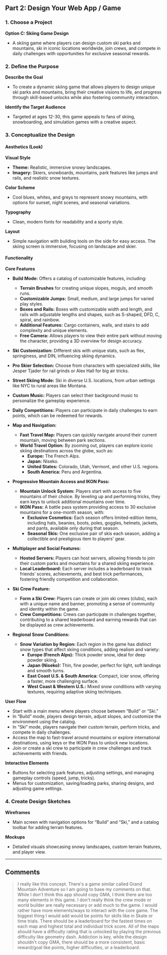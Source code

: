 ## Part 2: Design Your Web App / Game

### 1. Choose a Project

**Option C: Skiing Game Design**
- A skiing game where players can design custom ski parks and mountains, ski in iconic locations worldwide, join crews, and compete in daily challenges with opportunities for exclusive seasonal rewards.

### 2. Define the Purpose

**Describe the Goal**
- To create a dynamic skiing game that allows players to design unique ski parks and mountains, bring their creative visions to life, and progress through skill-based unlocks while also fostering community interaction.

**Identify the Target Audience**
- Targeted at ages 12-30, this game appeals to fans of skiing, snowboarding, and simulation games with a creative aspect.

### 3. Conceptualize the Design

#### Aesthetics (Look)

**Visual Style**
- **Theme:** Realistic, immersive snowy landscapes.
- **Imagery:** Skiers, snowboards, mountains, park features like jumps and rails, and realistic snow textures.

**Color Scheme**
- Cool blues, whites, and greys to represent snowy mountains, with options for sunset, night scenes, and seasonal variations.

**Typography**
- Clean, modern fonts for readability and a sporty style.

**Layout**
- Simple navigation with building tools on the side for easy access. The skiing screen is immersive, focusing on landscape and skier.

#### Functionality

**Core Features**
- **Build Mode:** Offers a catalog of customizable features, including:
  - **Terrain Brushes** for creating unique slopes, moguls, and smooth runs.
  - **Customizable Jumps:** Small, medium, and large jumps for varied play styles.
  - **Boxes and Rails:** Boxes with customizable width and length, and rails with adjustable lengths and shapes, such as S-shaped, DFD, C, spiral, and rainbow.
  - **Additional Features:** Cargo containers, walls, and stairs to add complexity and unique elements.
  - **Free Camera:** Allows players to view their entire park without moving the character, providing a 3D overview for design accuracy.

- **Ski Customization:** Different skis with unique stats, such as flex, springiness, and DIN, influencing skiing dynamics.

- **Pro Skier Selection:** Choose from characters with specialized skills, like Jesper Tjader for rail grinds or Alex Hall for big air tricks.

- **Street Skiing Mode:** Ski in diverse U.S. locations, from urban settings like NYC to rural areas like Montana.

- **Custom Music:** Players can select their background music to personalize the gameplay experience.

- **Daily Competitions:** Players can participate in daily challenges to earn points, which can be redeemed for rewards.

- **Map and Navigation:**
  - **Fast Travel Map:** Players can quickly navigate around their current mountain, moving between park sections.
  - **World Travel Option:** By zooming out, players can explore iconic skiing destinations across the globe, such as:
    - **Europe:** The French Alps.
    - **Japan:** Niseko.
    - **United States:** Colorado, Utah, Vermont, and other U.S. regions.
    - **South America:** Peru and Argentina.

- **Progressive Mountain Access and IKON Pass:**
  - **Mountain Unlock System:** Players start with access to five mountains of their choice. By leveling up and performing tricks, they earn keys to unlock additional mountains over time.
  - **IKON Pass:** A battle pass system providing access to 30 exclusive mountains for a one-month season, with:
    - **Exclusive Cosmetics:** Each season offers limited-edition items, including hats, beanies, boots, poles, goggles, helmets, jackets, and pants, available only during that season.
    - **Seasonal Skis:** One exclusive pair of skis each season, adding a collectible and prestigious item to players' gear.

- **Multiplayer and Social Features:**
  - **Hosted Servers:** Players can host servers, allowing friends to join their custom parks and mountains for a shared skiing experience.
  - **Local Leaderboard:** Each server includes a leaderboard to track friends’ scores, achievements, and best trick performances, fostering friendly competition and collaboration.

- **Ski Crew Feature:**
  - **Form a Ski Crew:** Players can create or join ski crews (clubs), each with a unique name and banner, promoting a sense of community and identity within the game.
  - **Crew Competitions:** Crews can participate in challenges together, contributing to a shared leaderboard and earning rewards that can be displayed as crew achievements.

- **Regional Snow Conditions:**
  - **Snow Variation by Region:** Each region in the game has distinct snow types that affect skiing conditions, adding realism and variety:
    - **Europe (French Alps):** Thick powder snow, ideal for deep powder skiing.
    - **Japan (Niseko):** Thin, fine powder, perfect for light, soft landings and smooth turns.
    - **East Coast U.S. & South America:** Compact, icier snow, offering a faster, more challenging surface.
    - **West Coast & Western U.S.:** Mixed snow conditions with varying textures, requiring adaptive skiing techniques.

**User Flow**
- Start with a main menu where players choose between “Build” or “Ski.”
- In “Build” mode, players design terrain, adjust slopes, and customize the environment using the catalog.
- In “Ski” mode, players navigate their custom terrain, perform tricks, and compete in daily challenges.
- Access the map to fast-travel around mountains or explore international destinations, using keys or the IKON Pass to unlock new locations.
- Join or create a ski crew to participate in crew challenges and track achievements with friends.

**Interactive Elements**
- Buttons for selecting park features, adjusting settings, and managing gameplay controls (speed, jump, tricks).
- Menus for customization, saving/loading parks, sharing designs, and adjusting game settings.

### 4. Create Design Sketches

**Wireframes**
- Main screen with navigation options for “Build” and “Ski,” and a catalog toolbar for adding terrain features.

**Mockups**
- Detailed visuals showcasing snowy landscapes, custom terrain features, and player view.

---

## Comments

>I really like this concept. There's a game similar called Grand Mountain Adventure so I am going to base my comments on that. While I don't think this app should copy GMA, I think there are too many elements in this game. I don't really think the crew mode or world builder are really necessary or add much to the game. I would rather have more elements/ways to interact with the core game. The biggest thing I would add would be points for skills like in Skate or time trials. There should be a leaderboard for the fastest times on each map and highest total and individual trick score. All of the maps should have a difficulty rating that is unlocked by playing the previous difficulty like geometry dash. Addiction is key, while the design shouldn't copy GMA, there should be a more consistent, basic reward/goal like points, higher difficulties, or a leaderboard.
